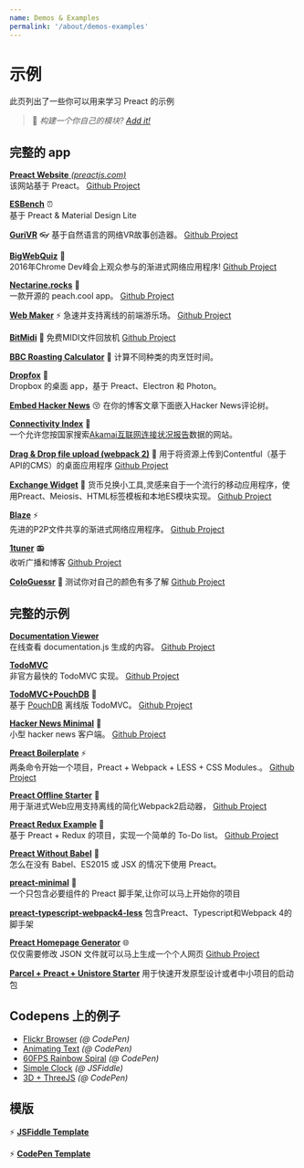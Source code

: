 ```yaml
---
name: Demos & Examples
permalink: '/about/demos-examples'
---
```


# 示例

此页列出了一些你可以用来学习 Preact 的示例

> :information_desk_person: _构建一个你自己的模块?
> [Add it!](https://github.com/preactjs/preact-www/blob/master/content/zh/about/demos-examples.md)_


## 完整的 app

[**Preact Website** _(preactjs.com)_](https://preactjs.com)  
该网站基于 Preact。
[Github Project](https://github.com/preactjs/preact-www)

**[ESBench](http://esbench.com)** :alarm_clock:  
基于 Preact & Material Design Lite

[**GuriVR**](https://gurivr.com) :eyeglasses:
基于自然语言的网络VR故事创造器。
[Github Project](https://github.com/opennewslabs/guri-vr)

[**BigWebQuiz**](https://bigwebquiz.com) :game_die:  
2016年Chrome Dev峰会上观众参与的渐进式网络应用程序!
[Github Project](https://github.com/jakearchibald/big-web-quiz)

**[Nectarine.rocks](http://nectarine.rocks)** :peach:  
一款开源的 peach.cool app。
[Github Project](https://github.com/developit/nectarine)

**[Web Maker](https://webmakerapp.com/app/)** :zap:
急速并支持离线的前端游乐场。
[Github Project](https://github.com/chinchang/web-maker)

**[BitMidi](https://bitmidi.com/)** :musical_keyboard:
免费MIDI文件回放机
[Github Project](https://github.com/feross/bitmidi.com)

**[BBC Roasting Calculator](https://www.bbc.com/food/techniques/articles/roast-calculator)** :turkey:
计算不同种类的肉烹饪时间。

**[Dropfox](https://github.com/developit/dropfox)** :wolf:  
Dropbox 的桌面 app，基于 Preact、Electron 和 Photon。

**[Embed Hacker News](https://github.com/TXTPEN/hn)** :kissing_closed_eyes:
在你的博客文章下面嵌入Hacker News评论树。

**[Connectivity Index](https://cindex.co)** :iphone:  
一个允许您按国家搜索[Akamai互联网连接状况报告](https://content.akamai.com/PG7010-Q2-2016-SOTI-Connectivity-Report.html)数据的网站。

**[Drag & Drop file upload (webpack 2)](https://contentful-labs.github.io/file-upload-example/)** :rocket:
用于将资源上传到Contentful（基于API的CMS）的桌面应用程序
[Github Project](https://github.com/contentful-labs/file-upload-example)

**[Exchange Widget](https://sgtpep.github.io/exchange-widget/dist/)** :currency_exchange:
货币兑换小工具,灵感来自于一个流行的移动应用程序，使用Preact、Meiosis、HTML标签模板和本地ES模块实现。
[Github Project](https://github.com/sgtpep/exchange-widget)

**[Blaze](https://blaze.now.sh)** :zap:  
先进的P2P文件共享的渐进式网络应用程序。
[Github Project](https://github.com/blenderskool/blaze)

**[1tuner](https://1tuner.com)** :radio:  
收听广播和博客
[Github Project](https://github.com/robinbakker/1tuner)

**[ColoGuessr](https://cologuessr.com)** :rainbow:
测试你对自己的颜色有多了解
[Github Project](https://github.com/jackpordi/cologuessr)

## 完整的示例

**[Documentation Viewer](https://documentation-viewer.firebaseapp.com)**  
在线查看 documentation.js 生成的内容。
[Github Project](https://github.com/developit/documentation-viewer)

**[TodoMVC](http://developit.github.io/preact-todomvc/)**  
非官方最快的 TodoMVC 实现。
[Github Project](https://github.com/developit/preact-todomvc)

**[TodoMVC+PouchDB](http://katopz.github.io/preact-todomvc-pouchdb/)** :floppy_disk:  
基于 [PouchDB](https://pouchdb.com/) 离线版 TodoMVC。
[Github Project](https://github.com/katopz/preact-todomvc-pouchdb)

**[Hacker News Minimal](https://developit.github.io/hn_minimal/)** :newspaper:  
小型 hacker news 客户端。
[Github Project](https://github.com/developit/hn_minimal)

**[Preact Boilerplate](https://preact-boilerplate.surge.sh)** :zap:   
两条命令开始一个项目，Preact + Webpack + LESS + CSS Modules.。
[Github Project](https://github.com/developit/preact-boilerplate)

**[Preact Offline Starter](https://preact-starter.now.sh)** :100:  
用于渐进式Web应用支持离线的简化Webpack2启动器，
[Github Project](https://github.com/lukeed/preact-starter)

**[Preact Redux Example](https://preact-redux-example.surge.sh)** :repeat:  
基于 Preact + Redux 的项目，实现一个简单的 To-Do list。
[Github Project](https://github.com/developit/preact-redux-example)

**[Preact Without Babel](https://github.com/developit/preact-without-babel)** :horse:  
怎么在没有 Babel、ES2015 或 JSX 的情况下使用 Preact。

**[preact-minimal](https://github.com/aganglada/preact-minimal)** :rocket:  
一个只包含必要组件的 Preact 脚手架,让你可以马上开始你的项目

**[preact-typescript-webpack4-less](https://github.com/lexey111/preact-typescript-webpack4-boilerplate)**
包含Preact、Typescript和Webpack 4的脚手架

**[Preact Homepage Generator](https://thomaswood.me/)** :globe_with_meridians:  
仅仅需要修改 JSON 文件就可以马上生成一个个人网页
[Github Project](https://github.com/tomasswood/preact-homepage-generator)

**[Parcel + Preact + Unistore Starter](https://github.com/hwclass/parcel-preact-unistore-starter)**
用于快速开发原型设计或者中小项目的启动包


## Codepens 上的例子

- [Flickr Browser](http://codepen.io/developit/full/VvMZwK/) _(@ CodePen)_
- [Animating Text](http://codepen.io/developit/full/LpNOdm/) _(@ CodePen)_
- [60FPS Rainbow Spiral](http://codepen.io/developit/full/xGoagz/) _(@ CodePen)_
- [Simple Clock](http://jsfiddle.net/developit/u9m5x0L7/embedded/result,js/) _(@ JSFiddle)_
- [3D + ThreeJS](http://codepen.io/developit/pen/PPMNjd?editors=0010) _(@ CodePen)_

## 模版

:zap: [**JSFiddle Template**](https://jsfiddle.net/developit/rs6zrh5f/embedded/result/)

:zap: [**CodePen Template**](http://codepen.io/developit/pen/pgaROe?editors=0010)
